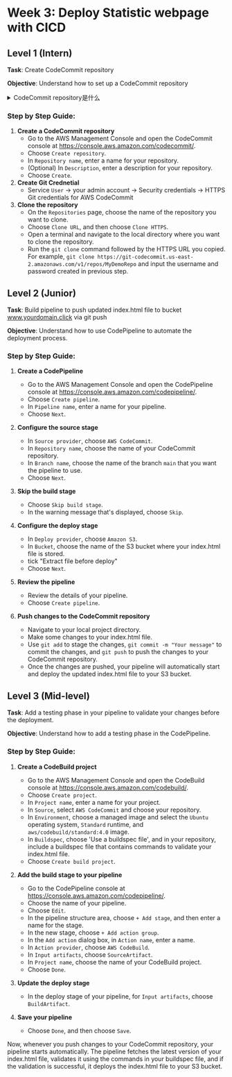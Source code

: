 # Week 3: Deploy Statistic webpage with CICD

## Level 1 (Intern)
**Task**: Create CodeCommit repository

**Objective**: Understand how to set up a CodeCommit repository
<details>
  <summary>CodeCommit repository是什么</summary>

AWS CodeCommit 创建的仓库与 GitHub 上的代码库非常相似。AWS CodeCommit 是一个托管的源代码控制服务，支持 Git 协议，允许你在 AWS 云中安全地存储和管理代码。以下是一些 AWS CodeCommit 仓库的特性，与 GitHub 仓库的相似之处：

1. **Git 支持**：
   - CodeCommit 完全兼容 Git，你可以使用 Git 命令行工具或任何支持 Git 的客户端（如 GitHub Desktop、Sourcetree 等）与 CodeCommit 仓库进行交互。

2. **版本控制**：
   - 你可以在 CodeCommit 中进行常规的 Git 操作，如克隆、提交、推送、拉取、分支管理和合并等。

3. **安全性**：
   - CodeCommit 提供了与 AWS IAM 集成的细粒度权限控制，允许你定义谁可以访问和操作仓库。
   - 数据在传输和存储时都经过加密，确保代码的安全性。

4. **集成**：
   - CodeCommit 可以与其他 AWS 服务集成，如 AWS CodeBuild、AWS CodePipeline 和 AWS Lambda，支持持续集成和持续交付（CI/CD）工作流。

5. **Web 界面**：
   - CodeCommit 提供了一个 Web 界面，允许你查看代码、提交历史、分支和合并请求（类似于 GitHub 的 Pull Request）。

虽然 CodeCommit 和 GitHub 在功能上有很多相似之处，但它们的生态系统和集成方式可能有所不同。选择使用哪种服务通常取决于你的具体需求、现有的 AWS 基础设施以及对特定功能的偏好。
</details>

### Step by Step Guide:

1. **Create a CodeCommit repository**
    - Go to the AWS Management Console and open the CodeCommit console at https://console.aws.amazon.com/codecommit/.
    - Choose `Create repository`.
    - In `Repository name`, enter a name for your repository.
    - (Optional) In `Description`, enter a description for your repository.
    - Choose `Create`.
2. **Create Git Crednetial**
    - Service `User` -> your admin account -> Security credentials -> HTTPS Git credentials for AWS CodeCommit 
3. **Clone the repository**
    - On the `Repositories` page, choose the name of the repository you want to clone.
    - Choose `Clone URL`, and then choose `Clone HTTPS`.
    - Open a terminal and navigate to the local directory where you want to clone the repository.
    - Run the `git clone` command followed by the HTTPS URL you copied. For example, `git clone https://git-codecommit.us-east-2.amazonaws.com/v1/repos/MyDemoRepo` and input the username and password created in previous step.

## Level 2 (Junior)
**Task**: Build pipeline to push updated index.html file to bucket www.yourdomain.click via git push

**Objective**: Understand how to use CodePipeline to automate the deployment process.

### Step by Step Guide:

1. **Create a CodePipeline**
    - Go to the AWS Management Console and open the CodePipeline console at https://console.aws.amazon.com/codepipeline/.
    - Choose `Create pipeline`.
    - In `Pipeline name`, enter a name for your pipeline.
    - Choose `Next`.

2. **Configure the source stage**
    - In `Source provider`, choose `AWS CodeCommit`.
    - In `Repository name`, choose the name of your CodeCommit repository.
    - In `Branch name`, choose the name of the branch `main` that you want the pipeline to use.
    - Choose `Next`.

3. **Skip the build stage**
    - Choose `Skip build stage`.
    - In the warning message that's displayed, choose `Skip`.

4. **Configure the deploy stage**
    - In `Deploy provider`, choose `Amazon S3`.
    - In `Bucket`, choose the name of the S3 bucket where your index.html file is stored.
    - tick "Extract file before deploy"
    - Choose `Next`.

5. **Review the pipeline**
    - Review the details of your pipeline.
    - Choose `Create pipeline`.

6. **Push changes to the CodeCommit repository**
    - Navigate to your local project directory.
    - Make some changes to your index.html file.
    - Use `git add` to stage the changes, `git commit -m "Your message"` to commit the changes, and `git push` to push the changes to your CodeCommit repository.
    - Once the changes are pushed, your pipeline will automatically start and deploy the updated index.html file to your S3 bucket.

## Level 3 (Mid-level)
**Task**: Add a testing phase in your pipeline to validate your changes before the deployment.

**Objective**: Understand how to add a testing phase in the CodePipeline.

### Step by Step Guide:

1. **Create a CodeBuild project**
    - Go to the AWS Management Console and open the CodeBuild console at https://console.aws.amazon.com/codebuild/.
    - Choose `Create project`.
    - In `Project name`, enter a name for your project.
    - In `Source`, select `AWS CodeCommit` and choose your repository.
    - In `Environment`, choose a managed image and select the `Ubuntu` operating system, `Standard` runtime, and `aws/codebuild/standard:4.0` image.
    - In `Buildspec`, choose 'Use a buildspec file', and in your repository, include a buildspec file that contains commands to validate your index.html file.
    - Choose `Create build project`.

2. **Add the build stage to your pipeline**
    - Go to the CodePipeline console at https://console.aws.amazon.com/codepipeline/.
    - Choose the name of your pipeline.
    - Choose `Edit`.
    - In the pipeline structure area, choose `+ Add stage`, and then enter a name for the stage.
    - In the new stage, choose `+ Add action group`.
    - In the `Add action` dialog box, in `Action name`, enter a name.
    - In `Action provider`, choose `AWS CodeBuild`.
    - In `Input artifacts`, choose `SourceArtifact`.
    - In `Project name`, choose the name of your CodeBuild project.
    - Choose `Done`.

3. **Update the deploy stage**
    - In the deploy stage of your pipeline, for `Input artifacts`, choose `BuildArtifact`.

4. **Save your pipeline**
    - Choose `Done`, and then choose `Save`.

Now, whenever you push changes to your CodeCommit repository, your pipeline starts automatically. The pipeline fetches the latest version of your index.html file, validates it using the commands in your buildspec file, and if the validation is successful, it deploys the index.html file to your S3 bucket.
